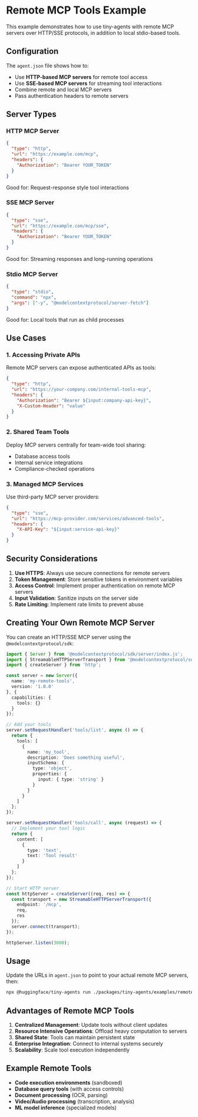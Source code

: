# Remote MCP Tools Example

This example demonstrates how to use tiny-agents with remote MCP servers over HTTP/SSE protocols, in addition to local stdio-based tools.

## Configuration

The `agent.json` file shows how to:
- Use **HTTP-based MCP servers** for remote tool access
- Use **SSE-based MCP servers** for streaming tool interactions
- Combine remote and local MCP servers
- Pass authentication headers to remote servers

## Server Types

### HTTP MCP Server

```json
{
  "type": "http",
  "url": "https://example.com/mcp",
  "headers": {
    "Authorization": "Bearer YOUR_TOKEN"
  }
}
```

Good for: Request-response style tool interactions

### SSE MCP Server

```json
{
  "type": "sse",
  "url": "https://example.com/mcp/sse",
  "headers": {
    "Authorization": "Bearer YOUR_TOKEN"
  }
}
```

Good for: Streaming responses and long-running operations

### Stdio MCP Server

```json
{
  "type": "stdio",
  "command": "npx",
  "args": ["-y", "@modelcontextprotocol/server-fetch"]
}
```

Good for: Local tools that run as child processes

## Use Cases

### 1. Accessing Private APIs

Remote MCP servers can expose authenticated APIs as tools:

```json
{
  "type": "http",
  "url": "https://your-company.com/internal-tools-mcp",
  "headers": {
    "Authorization": "Bearer ${input:company-api-key}",
    "X-Custom-Header": "value"
  }
}
```

### 2. Shared Team Tools

Deploy MCP servers centrally for team-wide tool sharing:

- Database access tools
- Internal service integrations
- Compliance-checked operations

### 3. Managed MCP Services

Use third-party MCP server providers:

```json
{
  "type": "sse",
  "url": "https://mcp-provider.com/services/advanced-tools",
  "headers": {
    "X-API-Key": "${input:service-api-key}"
  }
}
```

## Security Considerations

1. **Use HTTPS**: Always use secure connections for remote servers
2. **Token Management**: Store sensitive tokens in environment variables
3. **Access Control**: Implement proper authentication on remote MCP servers
4. **Input Validation**: Sanitize inputs on the server side
5. **Rate Limiting**: Implement rate limits to prevent abuse

## Creating Your Own Remote MCP Server

You can create an HTTP/SSE MCP server using the `@modelcontextprotocol/sdk`:

```typescript
import { Server } from '@modelcontextprotocol/sdk/server/index.js';
import { StreamableHTTPServerTransport } from '@modelcontextprotocol/sdk/server/streamableHttp.js';
import { createServer } from 'http';

const server = new Server({
  name: 'my-remote-tools',
  version: '1.0.0'
}, {
  capabilities: {
    tools: {}
  }
});

// Add your tools
server.setRequestHandler('tools/list', async () => {
  return {
    tools: [
      {
        name: 'my_tool',
        description: 'Does something useful',
        inputSchema: {
          type: 'object',
          properties: {
            input: { type: 'string' }
          }
        }
      }
    ]
  };
});

server.setRequestHandler('tools/call', async (request) => {
  // Implement your tool logic
  return {
    content: [
      {
        type: 'text',
        text: 'Tool result'
      }
    ]
  };
});

// Start HTTP server
const httpServer = createServer((req, res) => {
  const transport = new StreamableHTTPServerTransport({
    endpoint: '/mcp',
    req,
    res
  });
  server.connect(transport);
});

httpServer.listen(3000);
```

## Usage

Update the URLs in `agent.json` to point to your actual remote MCP servers, then:

```bash
npx @huggingface/tiny-agents run ./packages/tiny-agents/examples/remote-mcp-tools
```

## Advantages of Remote MCP Tools

1. **Centralized Management**: Update tools without client updates
2. **Resource Intensive Operations**: Offload heavy computation to servers
3. **Shared State**: Tools can maintain persistent state
4. **Enterprise Integration**: Connect to internal systems securely
5. **Scalability**: Scale tool execution independently

## Example Remote Tools

- **Code execution environments** (sandboxed)
- **Database query tools** (with access controls)
- **Document processing** (OCR, parsing)
- **Video/Audio processing** (transcription, analysis)
- **ML model inference** (specialized models)
